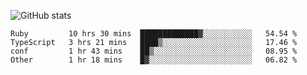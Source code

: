 ![GitHub stats](https://github-readme-stats.vercel.app/api?username=ksk001100&show_icons=true&theme=tokyonight)

<!--START_SECTION:waka-->

```text
Ruby         10 hrs 30 mins  █████████████▓░░░░░░░░░░░   54.54 %
TypeScript   3 hrs 21 mins   ████▒░░░░░░░░░░░░░░░░░░░░   17.46 %
conf         1 hr 43 mins    ██▒░░░░░░░░░░░░░░░░░░░░░░   08.95 %
Other        1 hr 18 mins    █▓░░░░░░░░░░░░░░░░░░░░░░░   06.82 %
```

<!--END_SECTION:waka-->

